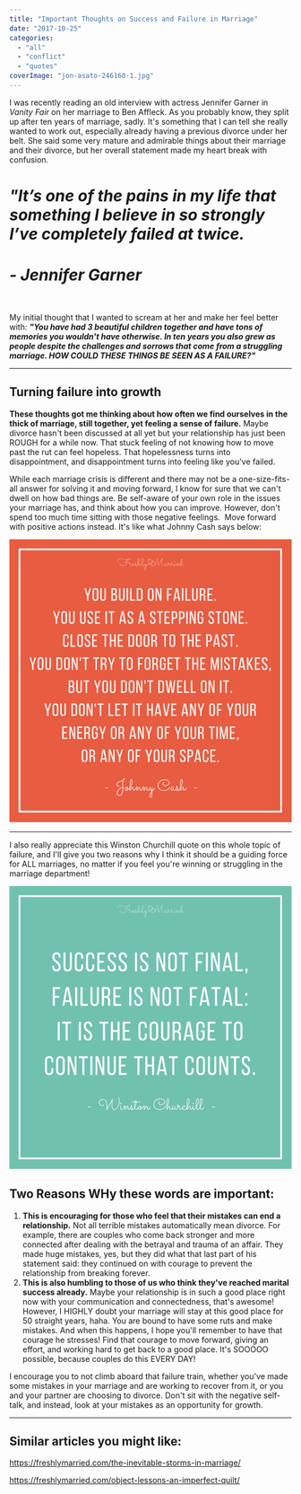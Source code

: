 ```yaml
---
title: "Important Thoughts on Success and Failure in Marriage"
date: "2017-10-25"
categories: 
  - "all"
  - "conflict"
  - "quotes"
coverImage: "jon-asato-246160-1.jpg"
---
```


I was recently reading an old interview with actress Jennifer Garner in _Vanity Fair_ on her marriage to Ben Affleck. As you probably know, they split up after ten years of marriage, sadly. It's something that I can tell she really wanted to work out, especially already having a previous divorce under her belt. She said some very mature and admirable things about their marriage and their divorce, but her overall statement made my heart break with confusion.

# _**"It’s one of the pains in my life that something I believe in so strongly I’ve completely failed at twice.**_

# _**\- Jennifer Garner**_

 

My initial thought that I wanted to scream at her and make her feel better with: **_"You have had 3 beautiful children together and have tons of memories you wouldn't have otherwise. In ten years you also grew as people despite the challenges and sorrows that come from a struggling marriage. HOW COULD THESE THINGS BE SEEN AS A FAILURE?"_**

* * *

## Turning failure into growth

**These thoughts got me thinking about how often we find ourselves in the thick of marriage, still together, yet feeling a sense of failure.** Maybe divorce hasn't been discussed at all yet but your relationship has just been ROUGH for a while now. That stuck feeling of not knowing how to move past the rut can feel hopeless. That hopelessness turns into disappointment, and disappointment turns into feeling like you've failed.

While each marriage crisis is different and there may not be a one-size-fits-all answer for solving it and moving forward, I know for sure that we can't dwell on how bad things are. Be self-aware of your own role in the issues your marriage has, and think about how you can improve. However, don't spend too much time sitting with those negative feelings.  Move forward with positive actions instead. It's like what Johnny Cash says below:

![failed marriage, don't believe in failure, failure quotes, quotes on failure, failing at marriage, how to not fail in marriage, overcoming failure, overcoming failure in marriage, marriage advice, marriage help, newlywed help, newlywed advice](images/johnny-cash-quote.png)

* * *

I also really appreciate this Winston Churchill quote on this whole topic of failure, and I'll give you two reasons why I think it should be a guiding force for ALL marriages, no matter if you feel you're winning or struggling in the marriage department!

![failed marriage, don't believe in failure, failure quotes, quotes on failure, failing at marriage, how to not fail in marriage, overcoming failure, overcoming failure in marriage, marriage advice, marriage help, newlywed help, newlywed advice](images/winston-churchill-quote.png)

## Two Reasons WHy these words are important:

1. **This is encouraging for those who feel that their mistakes can end a relationship.** Not all terrible mistakes automatically mean divorce. For example, there are couples who come back stronger and more connected after dealing with the betrayal and trauma of an affair. They made huge mistakes, yes, but they did what that last part of his statement said: they continued on with courage to prevent the relationship from breaking forever.
2. **This is also humbling to those of us who think they've reached marital success already.** Maybe your relationship is in such a good place right now with your communication and connectedness, that's awesome! However, I HIGHLY doubt your marriage will stay at this good place for 50 straight years, haha. You are bound to have some ruts and make mistakes. And when this happens, I hope you'll remember to have that courage he stresses! Find that courage to move forward, giving an effort, and working hard to get back to a good place. It's SOOOOO possible, because couples do this EVERY DAY!

I encourage you to not climb aboard that failure train, whether you've made some mistakes in your marriage and are working to recover from it, or you and your partner are choosing to divorce. Don't sit with the negative self-talk, and instead, look at your mistakes as an opportunity for growth.

* * *

## Similar articles you might like:

https://freshlymarried.com/the-inevitable-storms-in-marriage/

https://freshlymarried.com/object-lessons-an-imperfect-quilt/
